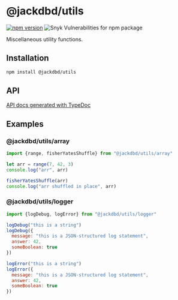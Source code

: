 # @jackdbd/utils

[![npm version](https://badge.fury.io/js/@jackdbd%2Futils.svg)](https://badge.fury.io/js/@jackdbd%2Futils)
![Snyk Vulnerabilities for npm package](https://img.shields.io/snyk/vulnerabilities/npm/@jackdbd%2Futils)

Miscellaneous utility functions.

## Installation

```sh
npm install @jackdbd/utils
```

## API

[API docs generated with TypeDoc](https://jackdbd.github.io/calderone/utils/)

## Examples

### @jackdbd/utils/array

```js
import {range, fisherYatesShuffle} from "@jackdbd/utils/array"

let arr = range(7, 42, 3)
console.log("arr", arr)

fisherYatesShuffle(arr)
console.log("arr shuffled in place", arr)
```

### @jackdbd/utils/logger

```js
import {logDebug, logError} from "@jackdbd/utils/logger"

logDebug("this is a string")
logDebug({
  message: "this is a JSON-structured log statement",
  answer: 42,
  someBoolean: true
})

logError("this is a string")
logError({
  message: "this is a JSON-structured log statement",
  answer: 42,
  someBoolean: true
})

```